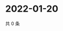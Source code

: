 # 2022-01-20

共 0 条

<!-- BEGIN WEIBO -->
<!-- 最后更新时间 Thu Jan 20 2022 10:15:20 GMT+0800 (China Standard Time) -->

<!-- END WEIBO -->

